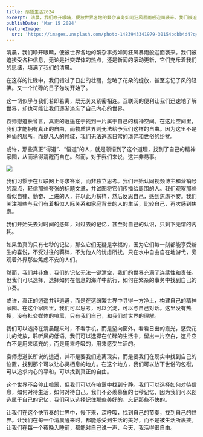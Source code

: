 ```yaml
---
title: 感悟生活2024
excerpt: 清晨，我们睁开眼睛，便被世界各地的繁杂事务如同狂风暴雨般迎面袭来。我们被迫接受各种信息，无论是社交媒体的热点，还是新闻的滚动更新，它们充斥着我们的思绪，填满了我们的清晨。
publishDate: 'Mar 15 2024'
featureImage:
  src: 'https://images.unsplash.com/photo-1483943341979-30154bdbb4d4?q=80&w=2500&auto=format&fit=crop&ixlib=rb-4.0.3&ixid=M3wxMjA3fDB8MHxwaG90by1wYWdlfHx8fGVufDB8fHx8fA%3D%3D'
---
```


清晨，我们睁开眼睛，便被世界各地的繁杂事务如同狂风暴雨般迎面袭来。我们被迫接受各种信息，无论是社交媒体的热点，还是新闻的滚动更新，它们充斥着我们的思绪，填满了我们的清晨。

在这样的忙碌中，我们错过了日出的壮丽，忽略了花朵的绽放，甚至忘记了风的轻拂。又一个忙碌的日子匆匆开始了。

这一切似乎与我们若即若离，既无关又紧密相连。互联网的便利让我们迅速地了解世界，却也可能让我们逐渐淡忘了自己内心的世界。

袁师懋道长曾言，真正的逍遥在于找到一片属于自己的精神空间。在这片空间里，我们才能拥有真正的自由，而物质世界则无法给予我们这样的自由。因为这里不是神仙的居所，而是凡人的领域，我们无法逃离日常的琐碎和世俗的纷扰。

或许，那些真正“得道”、“悟道”的人，就是领悟到了这个道理，找到了自己的精神家园，从而活得清醒而自在。然而，对于我们来说，这并非易事。

![](https://images.unsplash.com/photo-1483943341979-30154bdbb4d4?q=80&w=2500&auto=format&fit=crop&ixlib=rb-4.0.3&ixid=M3wxMjA3fDB8MHxwaG90by1wYWdlfHx8fGVufDB8fHx8fA%3D%3D)

我们习惯于在互联网上寻求答案，而非独立思考。我们开始认同视频博主和营销号的观点，轻信那些夸张的标题文章，并试图将它们传播给周围的人。我们观察那些看似自律、勤奋、上进的人，并以此为榜样，然后反思自己，感到焦虑不安。我们关注那些与我们有着相似人际关系和家庭背景的人的生活，比较自己，再次感到焦虑。

我们开始失去对时间的感知，对过去的记忆，甚至对自己的认识，只剩下无谓的内耗。

如果鱼真的只有七秒的记忆，那么它们无疑是幸福的，因为它们每一刻都能享受新生的喜悦，不受过往的羁绊，不为他人的忧虑所扰，只在水中自由自在地游弋，旁观着外界那些焦虑不安的人们。

然而，我们并非鱼，我们的记忆无法一键清空，我们的世界充满了连续性和责任。但我们可以选择，选择如何在信息的海洋中航行，如何在繁杂的事务中找到自己的节奏。

或许，真正的逍遥并非逃避，而是在这纷繁世界中寻得一方净土，构建自己的精神家园。在这个家园里，我们可以思考，可以沉淀，可以与自己对话。这里没有热搜，没有社交媒体的喧嚣，只有我们自己，和我们对世界的理解。

我们可以选择在清晨醒来时，不看手机，而是望向窗外，看看日出的霞光，感受花儿的绽放，聆听风的低语。我们可以选择在忙碌的生活中，留出一片空白，这片空白不是用来填充的，而是用来呼吸的，用来感受生活的。

袁师懋道长所说的逍遥，并不是要我们逃离现实，而是要我们在现实中找到自己的位置，找到那个可以让心灵栖息的地方。在这个地方，我们可以放下世俗的包袱，可以追求内心的平和，可以找到真正的自由。

这个世界不会停止喧嚣，但我们可以在喧嚣中找到宁静。我们可以选择如何对待信息，如何对待生活，如何对待自己。我们不必羡慕鱼的七秒记忆，因为我们可以创造属于自己的记忆，我们可以选择记住那些美好的，忘记那些不快的。

让我们在这个快节奏的世界中，慢下来，深呼吸，找到自己的节奏，找到自己的世界。让我们在每一个清晨醒来时，都能感受到生活的美好，而不是被生活所裹挟。让我们在每一个夜晚入睡前，都能对自己说一声，今天，我活得很自由。

